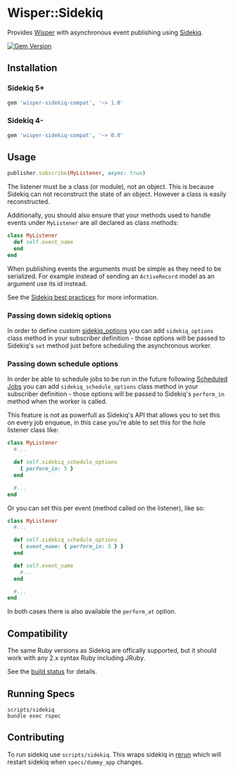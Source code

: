 # Wisper::Sidekiq

Provides [Wisper](https://github.com/nedap/wisper-compat) with asynchronous event
publishing using [Sidekiq](https://github.com/mperham/sidekiq).

[![Gem Version](https://badge.fury.io/rb/wisper-sidekiq-compat.png)](http://badge.fury.io/rb/wisper-sidekiq-compat)

## Installation

### Sidekiq 5+

```ruby
gem 'wisper-sidekiq-compat', '~> 1.0'
```

### Sidekiq 4-

```ruby
gem 'wisper-sidekiq-compat', '~> 0.0'
```

## Usage

```ruby
publisher.subscribe(MyListener, async: true)
```

The listener must be a class (or module), not an object. This is because Sidekiq
can not reconstruct the state of an object. However a class is easily reconstructed.

Additionally, you should also ensure that your methods used to handle events under `MyListener` are all declared as class methods:

```ruby
class MyListener
  def self.event_name
  end
end
```

When publishing events the arguments must be simple as they need to be
serialized. For example instead of sending an `ActiveRecord` model as an argument
use its id instead.

See the [Sidekiq best practices](https://github.com/mperham/sidekiq/wiki/Best-Practices)
for more information.

### Passing down sidekiq options

In order to define custom [sidekiq_options](https://github.com/mperham/sidekiq/wiki/Advanced-Options#workers) you can add `sidekiq_options` class method in your subscriber definition - those options will be passed to Sidekiq's `set` method just before scheduling the asynchronous worker.

### Passing down schedule options

In order be able to schedule jobs to be run in the future following [Scheduled Jobs](https://github.com/mperham/sidekiq/wiki/Scheduled-Jobs) you can add `sidekiq_schedule_options` class method in your subscriber definition - those options will be passed to Sidekiq's `perform_in` method when the worker is called.

This feature is not as powerfull as Sidekiq's API that allows you to set this on every job enqueue, in this case you're able to set this for the hole listener class like:
```ruby
class MyListener
  #...

  def self.sidekiq_schedule_options
    { perform_in: 5 }
  end

  #...
end
```
Or you can set this per event (method called on the listener), like so:
```ruby
class MyListener
  #...

  def self.sidekiq_schedule_options
    { event_name: { perform_in: 5 } }
  end

  def self.event_name
    #...
  end

  #...
end
```
In both cases there is also available the `perform_at` option.

## Compatibility

The same Ruby versions as Sidekiq are offically supported, but it should work
with any 2.x syntax Ruby including JRuby.

See the [build status](https://travis-ci.org/nedap/wisper-sidekiq-compat) for details.

## Running Specs

```
scripts/sidekiq
bundle exec rspec
```

## Contributing

To run sidekiq use `scripts/sidekiq`. This wraps sidekiq in [rerun](https://github.com/alexch/rerun)
which will restart sidekiq when `specs/dummy_app` changes.
